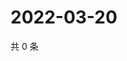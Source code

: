 # 2022-03-20

共 0 条

<!-- BEGIN WEIBO -->
<!-- 最后更新时间 Sun Mar 20 2022 01:14:36 GMT+0800 (China Standard Time) -->

<!-- END WEIBO -->
